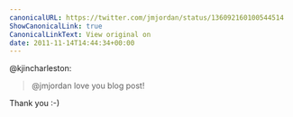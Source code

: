 ```yaml
---
canonicalURL: https://twitter.com/jmjordan/status/136092160100544514
ShowCanonicalLink: true
CanonicalLinkText: View original on
date: 2011-11-14T14:44:34+00:00
---
```

@kjincharleston:

> @jmjordan love you blog post!

Thank you :-)